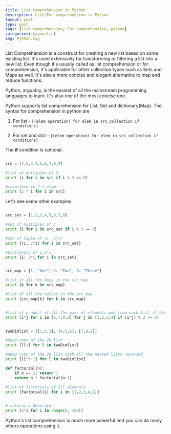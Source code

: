 ```yaml
---
title: List Comprehension in Python
description: List/For comprehension in Python
layout: post
type: post
tags: [list comprehension, For comprehension, python]
categories: [agnostic]
img: Python.svg
---
```



List Comprehension is a construct for creating a new list based on some existing list. It's used extensively for transforming or filtering a list into a new list. Even though it's usually called as list comprehension or for comprehension, it's applicable for other collection types such as Sets and Maps as well. It's also a more concise and elegant alternative to map and reduce functions.

Python, arguably, is the easiest of all the mainstream programming languages to learn. It's also one of the most concise one.

Python supports list comprehension for List, Set and dictionary(Map). The syntax for comprehension in python are

1) For list - `[(elem operation) for elem in src_collection if conditions]`

2) For set and dict - `{(elem operation) for elem in src_collection if conditions}`

The <b>if</b> condition is optional.

```python

src = [1,2,3,4,5,6,7,8,9]

#list of multiples of 3
print [i for i in src if i % 3 == 0]

#transform to 2 * elem
print [2 * i for i in src]

```

Let's see some other examples

```python

src_set = {1,2,3,4,5,6,7,8}

#set of multiples of 3
print {i for i in src_set if i % 3 == 0}

#set of tuple of (i, 2*i)
print {(i, 2*i) for i in src_set}

#dictionary of i:2*i
print {i: 2*i for i in src_set}


src_map = {1: "One", 2: "Two", 3: "Three"}

#list of all the keys in the src_map
print [k for k in src_map]

#list of all the values in the src_map
print [src_map[k] for k in src_map]


#list of product of all the pair of elements one from each list if the product is even 
print [i*j for i in [6,7,8,9] for j in [1,2,3,4] if (i*j) % 2 == 0]


twoDimlist = [[1,2,3], [4,5,6], [7,8,9]]

#deep copy of the 2D list
print [l[:] for l in twoDimlist]

#deep copy of the 2D list with all the nested lists reversed
print [l[::-1] for l in twoDimlist]

def factorial(n):
	if n == 1: return 1
	return n * factorial(n-1)
    
#list of factorials of all elements    
print [factorial(i) for i in [1,2,3,4,5]]    


# returns a Generator
print (2*i for i in range(0, 100))

```

Python's list comprehension is much more powerful and you can do many others operations using it.

